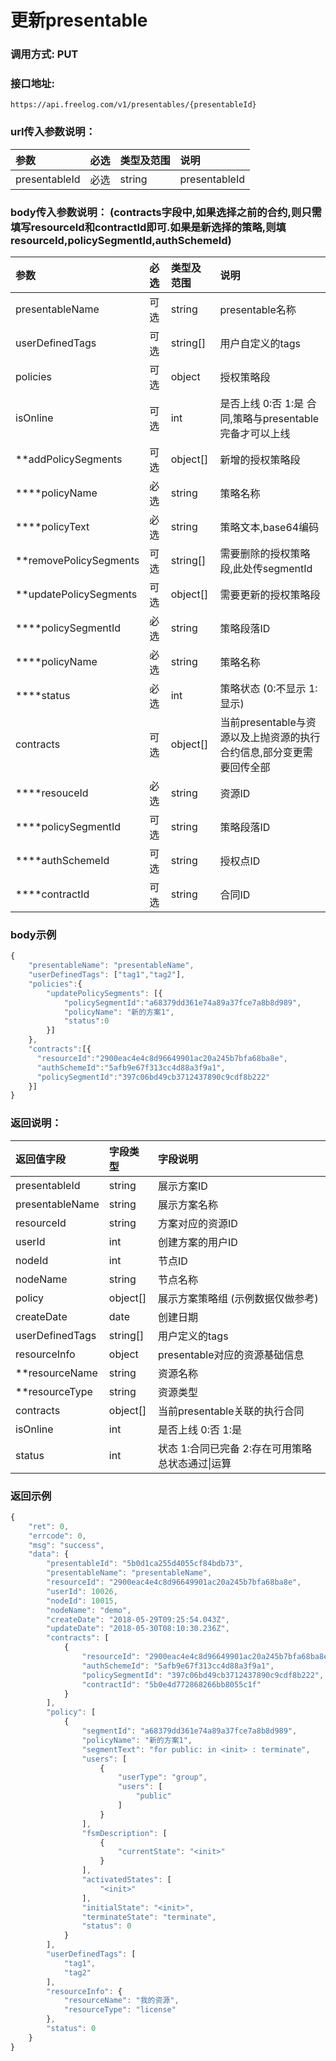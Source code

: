 # 更新presentable

### 调用方式: PUT

### 接口地址:

```
https://api.freelog.com/v1/presentables/{presentableId}
```

### url传入参数说明：

| 参数 | 必选 | 类型及范围 | 说明 |
| :--- | :--- | :--- | :--- |
|presentableId|必选|string|presentableId


### body传入参数说明： (contracts字段中,如果选择之前的合约,则只需填写resourceId和contractId即可.如果是新选择的策略,则填resourceId,policySegmentId,authSchemeId)

| 参数 | 必选 | 类型及范围 | 说明 |
| :--- | :--- | :--- | :--- |
|presentableName|可选|string|presentable名称
|userDefinedTags|可选|string[]| 用户自定义的tags |
|policies|可选|object| 授权策略段 |
|isOnline|可选|int|是否上线 0:否 1:是 合同,策略与presentable完备才可以上线|
|**addPolicySegments|可选|object[]| 新增的授权策略段 |
|****policyName|必选|string| 策略名称 |
|****policyText|必选|string| 策略文本,base64编码 |
|**removePolicySegments|可选|string[]| 需要删除的授权策略段,此处传segmentId |
|**updatePolicySegments|可选|object[]| 需要更新的授权策略段 |
|****policySegmentId|必选|string| 策略段落ID |
|****policyName|必选|string| 策略名称 |
|****status|必选|int| 策略状态 (0:不显示 1:显示) |
|contracts|可选|object[]| 当前presentable与资源以及上抛资源的执行合约信息,部分变更需要回传全部 |
|****resouceId|必选|string| 资源ID |
|****policySegmentId|可选|string| 策略段落ID |
|****authSchemeId|可选|string| 授权点ID |
|****contractId|可选|string|合同ID|


### body示例

```js
{
	"presentableName": "presentableName",
	"userDefinedTags": ["tag1","tag2"],
  	"policies":{
  	    "updatePolicySegments": [{
          	"policySegmentId":"a68379dd361e74a89a37fce7a8b8d989",
			"policyName": "新的方案1",
            "status":0
		}]
  	},
  	"contracts":[{
      "resourceId":"2900eac4e4c8d96649901ac20a245b7bfa68ba8e",
      "authSchemeId":"5afb9e67f313cc4d88a3f9a1",
      "policySegmentId":"397c06bd49cb3712437890c9cdf8b222"
  	}]
}
```

### 返回说明：

| 返回值字段 | 字段类型 | 字段说明 |
| :--- | :--- | :--- |
| presentableId | string | 展示方案ID|
| presentableName | string | 展示方案名称 |
| resourceId | string | 方案对应的资源ID |
| userId | int| 创建方案的用户ID |
| nodeId | int| 节点ID |
| nodeName | string| 节点名称 |
| policy| object[]| 展示方案策略组 (示例数据仅做参考)|
| createDate| date|创建日期|
| userDefinedTags| string[]| 用户定义的tags |
| resourceInfo| object| presentable对应的资源基础信息 |
| **resourceName| string| 资源名称 |
| **resourceType| string| 资源类型 |
| contracts | object[]| 当前presentable关联的执行合同 |
| isOnline | int| 是否上线 0:否 1:是 |
| status | int| 状态 1:合同已完备  2:存在可用策略 总状态通过\|运算 |

### 返回示例

```js
{
    "ret": 0,
    "errcode": 0,
    "msg": "success",
    "data": {
        "presentableId": "5b0d1ca255d4055cf84bdb73",
        "presentableName": "presentableName",
        "resourceId": "2900eac4e4c8d96649901ac20a245b7bfa68ba8e",
        "userId": 10026,
        "nodeId": 10015,
        "nodeName": "demo",
        "createDate": "2018-05-29T09:25:54.043Z",
        "updateDate": "2018-05-30T08:10:30.236Z",
        "contracts": [
            {
                "resourceId": "2900eac4e4c8d96649901ac20a245b7bfa68ba8e",
                "authSchemeId": "5afb9e67f313cc4d88a3f9a1",
                "policySegmentId": "397c06bd49cb3712437890c9cdf8b222",
                "contractId": "5b0e4d772868266bb8055c1f"
            }
        ],
        "policy": [
            {
                "segmentId": "a68379dd361e74a89a37fce7a8b8d989",
                "policyName": "新的方案1",
                "segmentText": "for public: in <init> : terminate",
                "users": [
                    {
                        "userType": "group",
                        "users": [
                            "public"
                        ]
                    }
                ],
                "fsmDescription": [
                    {
                        "currentState": "<init>"
                    }
                ],
                "activatedStates": [
                    "<init>"
                ],
                "initialState": "<init>",
                "terminateState": "terminate",
                "status": 0
            }
        ],
        "userDefinedTags": [
            "tag1",
            "tag2"
        ],
        "resourceInfo": {
            "resourceName": "我的资源",
            "resourceType": "license"
        },
        "status": 0
    }
}
```
